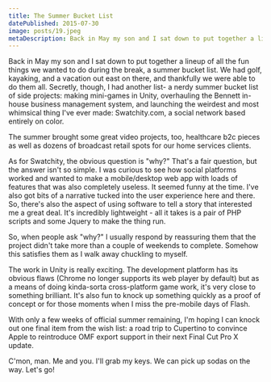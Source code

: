 ```yaml
---
title: The Summer Bucket List
datePublished: 2015-07-30
image: posts/19.jpeg
metaDescription: Back in May my son and I sat down to put together a lineup of all the fun things we wanted to do during the break, a summer bucket list. We had golf, kayaking...
---
```


Back in May my son and I sat down to put together a lineup of all the fun things we wanted to do during the break, a summer bucket list. We had golf, kayaking, and a vacation out east on there, and thankfully we were able to do them all. Secretly, though, I had another list- a nerdy summer bucket list of side projects: making mini-games in Unity, overhauling the Bennett in-house business management system, and launching the weirdest and most whimsical thing I've ever made: Swatchity.com, a social network based entirely on color.

The summer brought some great video projects, too, healthcare b2c pieces as well as dozens of broadcast retail spots for our home services clients.

As for Swatchity, the obvious question is "why?" That's a fair question, but the answer isn't so simple. I was curious to see how social platforms worked and wanted to make a mobile/desktop web app with loads of features that was also completely useless. It seemed funny at the time. I've also got bits of a narrative tucked into the user experience here and there. So, there's also the aspect of using software to tell a story that interested me a great deal. It's incredibly lightweight - all it takes is a pair of PHP scripts and some Jquery to make the thing run.

So, when people ask "why?" I usually respond by reassuring them that the project didn't take more than a couple of weekends to complete. Somehow this satisfies them as I walk away chuckling to myself.

The work in Unity is really exciting. The development platform has its obvious flaws (Chrome no longer supports its web player by default) but as a means of doing kinda-sorta cross-platform game work, it's very close to something brilliant. It's also fun to knock up something quickly as a proof of concept or for those moments when I miss the pre-mobile days of Flash.

With only a few weeks of official summer remaining, I'm hoping I can knock out one final item from the wish list: a road trip to Cupertino to convince Apple to reintroduce OMF export support in their next Final Cut Pro X update.

C'mon, man. Me and you. I'll grab my keys. We can pick up sodas on the way. Let's go!
